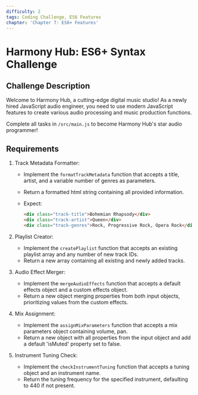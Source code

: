 ```yaml
---
difficulty: 2
tags: Coding Challenge, ES6 Features
chapter: 'Chapter 7: ES6+ Features'
---
```


# Harmony Hub: ES6+ Syntax Challenge

## Challenge Description

Welcome to Harmony Hub, a cutting-edge digital music studio! As a newly hired JavaScript audio engineer, you need to use modern JavaScript features to create various audio processing and music production functions.

Complete all tasks in `/src/main.js` to become Harmony Hub's star audio programmer!

## Requirements

1. Track Metadata Formatter:

   - Implement the `formatTrackMetadata` function that accepts a title, artist, and a variable number of genres as parameters.
   - Return a formatted html string containing all provided information.
   - Expect:

     ```html
     <div class="track-title">Bohemian Rhapsody</div>
     <div class="track-artist">Queen</div>
     <div class="track-genres">Rock, Progressive Rock, Opera Rock</div>
     ```

2. Playlist Creator:

   - Implement the `createPlaylist` function that accepts an existing playlist array and any number of new track IDs.
   - Return a new array containing all existing and newly added tracks.

3. Audio Effect Merger:

   - Implement the `mergeAudioEffects` function that accepts a default effects object and a custom effects object.
   - Return a new object merging properties from both input objects, prioritizing values from the custom effects.

4. Mix Assignment:

   - Implement the `assignMixParameters` function that accepts a mix parameters object containing volume, pan.
   - Return a new object with all properties from the input object and add a default 'isMuted' property set to false.

5. Instrument Tuning Check:

   - Implement the `checkInstrumentTuning` function that accepts a tuning object and an instrument name.
   - Return the tuning frequency for the specified instrument, defaulting to 440 if not present.
